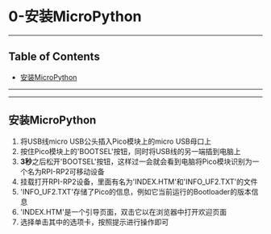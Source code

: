 # 0-安装MicroPython

<!-- File: 0-安装MicroPython.md -->
<!-- Author: YJ -->
<!-- Email: yj1516268@outlook.com -->
<!-- Created Time: 2021-06-08 16:41:55 -->

---

## Table of Contents

<!-- vim-markdown-toc GFM -->

* [安装MicroPython](#安装micropython)

<!-- vim-markdown-toc -->

---

<!-- Object info -->

---

## 安装MicroPython

1. 将USB线micro USB公头插入Pico模块上的micro USB母口上
2. 按住Pico模块上的'BOOTSEL'按钮，同时将USB线的另一端插到电脑上
3. **3秒**之后松开'BOOTSEL'按钮，这样过一会就会看到电脑将Pico模块识别为一个名为RPI-RP2可移动设备
4. 挂载打开RPI-RP2设备，里面有名为'INDEX.HTM'和'INFO_UF2.TXT'的文件
5. 'INFO_UF2.TXT'存储了Pico的信息，例如它当前运行的Bootloader的版本信息
6. 'INDEX.HTM'是一个引导页面，双击它以在浏览器中打开欢迎页面
7. 选择单击其中的选项卡，按照提示进行操作即可
